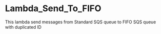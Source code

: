# Lambda_Send_To_FIFO
This lambda send messages from Standard SQS queue to FIFO SQS queue with duplicated ID
